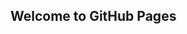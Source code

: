 ## Welcome to GitHub Pages


<!-- Start JM Bullion Chart -->
<div id="jmb_chart_Silver_USD" style="width:336px;height:257px;"></div>
<script>
(function(){var t = document.getElementsByTagName("script")[0];var s=document.createElement("script");s.async=true;s.src="https://redist.nfusionsolutions.biz/client/jmbullion/widget/chart/smallhistorical/jmb_chart_Silver_USD?metal=Silver&currency=USD&width=336";t.parentNode.insertBefore(s,t);})();
</script>
<!-- End JM Bullion Chart-->

<!-- Start BTC Chart -->
<div id="bitcoin" style="width:336px;height:257px;"></div>
<script>
(function(){var t = document.getElementsByTagName("script")[0];var s=document.createElement("script");s.async=true;s.src="http://bitcointicker.co/coinbase/btc/usd/12hr/
</script>
<!-- End BTC Chart-->




